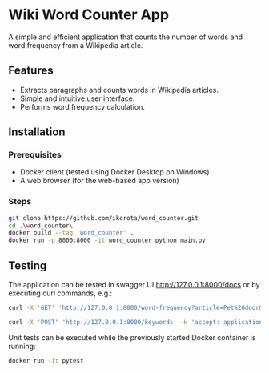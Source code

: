 # Wiki Word Counter App

A simple and efficient application that counts the number of words and word frequency from a Wikipedia article.

## Features

- Extracts paragraphs and counts words in Wikipedia articles.
- Simple and intuitive user interface.
- Performs word frequency calculation.

## Installation

### Prerequisites

- Docker client (tested using Docker Desktop on Windows)
- A web browser (for the web-based app version)

### Steps

```bash
git clone https://github.com/ikorota/word_counter.git
cd .\word_counter\
docker build --tag 'word_counter' .
docker run -p 8000:8000 -it word_counter python main.py
```

## Testing

The application can be tested in swagger UI http://127.0.0.1:8000/docs or by executing curl commands, e.g.:

```bash
curl -X 'GET' 'http://127.0.0.1:8000/word-frequency?article=Pet%20door&depth=0' -H 'accept: application/json'
```

```bash
curl -X 'POST' 'http://127.0.0.1:8000/keywords' -H 'accept: application/json' -H 'Content-Type: application/json' -d '{"article": "Pet door", "depth": 0, "ignore_list": ["a"], "percentile": 0}'
```

Unit tests can be executed while the previously started Docker container is running:

```bash
docker run -it pytest
